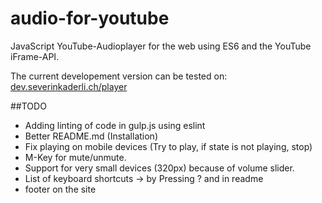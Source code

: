 # audio-for-youtube
JavaScript YouTube-Audioplayer for the web using ES6 and the YouTube iFrame-API.

The current developement version can be tested on: 
[dev.severinkaderli.ch/player](https://dev.severinkaderli.ch/player)

##TODO
* Adding linting of code in gulp.js using eslint
* Better README.md (Installation)
* Fix playing on mobile devices (Try to play, if state is not playing, stop)
* M-Key for mute/unmute.
* Support for very small devices (320px) because of volume slider.
* List of keyboard shortcuts -> by Pressing ? and in readme
* footer on the site
